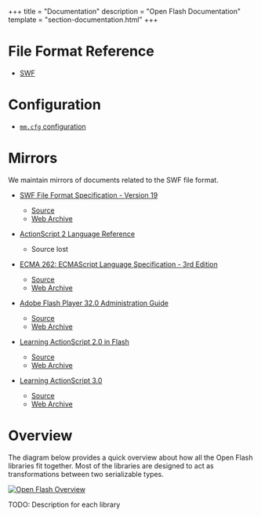 +++
title = "Documentation"
description = "Open Flash Documentation"
template = "section-documentation.html"
+++

# File Format Reference

- [SWF](@/documentation/swf/_index.md)

# Configuration

- [`mm.cfg` configuration](@/documentation/mm-cfg/_index.md)

# Mirrors

We maintain mirrors of documents related to the SWF file format.

- [SWF File Format Specification - Version 19](/mirrors/swf-spec-19.pdf)
  - [Source](https://wwwimages2.adobe.com/content/dam/Adobe/en/devnet/swf/pdf/swf-file-format-spec.pdf)
  - [Web Archive](https://web.archive.org/web/20170202214044/https://wwwimages2.adobe.com/content/dam/Adobe/en/devnet/swf/pdf/swf-file-format-spec.pdf)

- [ActionScript 2 Language Reference](/mirrors/as2-language-reference/index.html)
  - Source lost

- [ECMA 262: ECMAScript Language Specification - 3rd Edition](/mirrors/ecma-262-3.pdf)
  - [Source](https://www.ecma-international.org/publications/files/ECMA-ST-ARCH/ECMA-262,%203rd%20edition,%20December%201999.pdf)
  - [Web Archive](https://web.archive.org/web/20190817043236/https://www.ecma-international.org/publications/files/ECMA-ST-ARCH/ECMA-262,%203rd%20edition,%20December%201999.pdf)

- [Adobe Flash Player 32.0 Administration Guide](/mirrors/flash-player-admin-32.pdf)
  - [Source](https://www.adobe.com/content/dam/acom/en/devnet/flashplayer/articles/flash_player_admin_guide/pdf/latest/flash_player_32_0_admin_guide.pdf)
  - [Web Archive](https://web.archive.org/web/20210408130838/https://www.adobe.com/content/dam/acom/en/devnet/flashplayer/articles/flash_player_admin_guide/pdf/latest/flash_player_32_0_admin_guide.pdf)

- [Learning ActionScript 2.0 in Flash](/mirrors/learning-as2.pdf)
  - [Source](https://assign2it.files.wordpress.com/2010/09/e0b884e0b8b9e0b988e0b8a1e0b8b7e0b8ade0b89ce0b8b9e0b989e0b983e0b88ae0b989-macromedia-flash-8-learning-actionscript-2-0-in-flash.pdf)
  - [Web Archive](https://web.archive.org/web/20210501182116/https://assign2it.files.wordpress.com/2010/09/e0b884e0b8b9e0b988e0b8a1e0b8b7e0b8ade0b89ce0b8b9e0b989e0b983e0b88ae0b989-macromedia-flash-8-learning-actionscript-2-0-in-flash.pdf)

- [Learning ActionScript 3.0](/mirrors/learning-as3.pdf)
  - [Source](https://help.adobe.com/en_US/as3/learn/as3_learning.pdf)
  - [Web Archive](https://web.archive.org/web/20210121120402/https://help.adobe.com/en_US/as3/learn/as3_learning.pdf)

# Overview

The diagram below provides a quick overview about how all the Open Flash libraries fit together.
Most of the libraries are designed to act as transformations between two serializable types.

[![Open Flash Overview][overview]][overview]

TODO: Description for each library

<!-- - [Avmore](/documentation/avmore) -->

[overview]: /overview.svg
